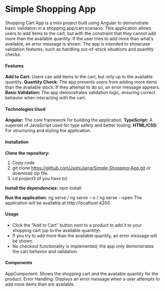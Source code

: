 <h1>Simple Shopping App</h1>

Shopping Cart App is a mini project built using Angular to demonstrate basic validation in a shopping app/cart scenario. This application allows users to add items to the cart, but with the constraint that they cannot add more than the available quantity. If the user tries to add more than what’s available, an error message is shown. The app is intended to showcase validation features, such as handling out-of-stock situations and quantity checks.


<h4>Features</h4>

<b>Add to Cart:</b> Users can add items to the cart, but only up to the available quantity.
<b>Quantity Check:</b> The app prevents users from adding more items than the available stock. If they attempt to do so, an error message appears.
<b>Basic Validation:</b> The app demonstrates validation logic, ensuring correct behavior when interacting with the cart.


<h4>Technologies Used</h4>

<b>Angular:</b> The core framework for building the application.</n>
<b>TypeScript:</b> A superset of JavaScript used for type safety and better tooling.
<b>HTML/CSS:</b> For structuring and styling the application.


<h4>Installation</h4>

<b>Clone the repository:</b>
1. Copy code
2. git clone https://github.com/JustxJiang/Simple-Shopping-App.git   or download zip file.
3. cd project3 (if you have to)

<b>Install the dependencies:</b>
npm install

<b>Run the application:</b>
ng serve / ng serve --o / ng serve --open
The application will be available at http://localhost:4200.


<h4>Usage</h4>

- Click the "Add to Cart" button next to a product to add it to your shopping cart (up to the available quantity).
- If you try to add more than the available quantity, an error message will be shown.
- No checkout functionality is implemented; the app only demonstrates the cart behavior and validation.


<h4>Components</h4>

AppComponent: Shows the shopping cart and the available quantity for the product.
Error Handling: Displays an error message when a user attempts to add more items than are available.
